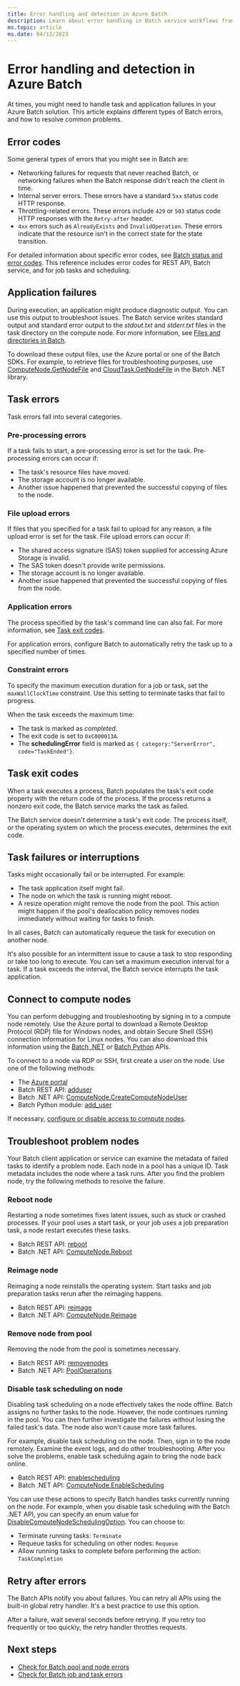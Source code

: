 ```yaml
---
title: Error handling and detection in Azure Batch
description: Learn about error handling in Batch service workflows from a development standpoint.
ms.topic: article
ms.date: 04/13/2023
---
```


# Error handling and detection in Azure Batch

At times, you might need to handle task and application failures in your Azure Batch solution. This article explains different types of Batch errors, and how to resolve common problems.

## Error codes

Some general types of errors that you might see in Batch are:

- Networking failures for requests that never reached Batch, or networking failures when the Batch response didn't reach the client in time.
- Internal server errors. These errors have a standard `5xx` status code HTTP response.
- Throttling-related errors. These errors include `429` or `503` status code HTTP responses with the `Retry-after` header.
- `4xx` errors such as `AlreadyExists` and `InvalidOperation`. These errors indicate that the resource isn't in the correct state for the state transition.

For detailed information about specific error codes, see [Batch status and error codes](/rest/api/batchservice/batch-status-and-error-codes). This reference includes error codes for REST API, Batch service, and for job tasks and scheduling.

## Application failures

During execution, an application might produce diagnostic output. You can use this output to troubleshoot issues. The Batch service writes standard output and standard error output to the *stdout.txt* and *stderr.txt* files in the task directory on the compute node. For more information, see [Files and directories in Batch](files-and-directories.md).

To download these output files, use the Azure portal or one of the Batch SDKs. For example, to retrieve files for troubleshooting purposes, use [ComputeNode.GetNodeFile](/dotnet/api/microsoft.azure.batch.computenode) and [CloudTask.GetNodeFile](/dotnet/api/microsoft.azure.batch.cloudtask) in the Batch .NET library.

## Task errors

Task errors fall into several categories.

### Pre-processing errors

If a task fails to start, a pre-processing error is set for the task. Pre-processing errors can occur if:

- The task's resource files have moved.
- The storage account is no longer available.
- Another issue happened that prevented the successful copying of files to the node.

### File upload errors

If files that you specified for a task fail to upload for any reason, a file upload error is set for the task. File upload errors can occur if: 

- The shared access signature (SAS) token supplied for accessing Azure Storage is invalid.
- The SAS token doesn't provide write permissions.
- The storage account is no longer available.
- Another issue happened that prevented the successful copying of files from the node.

### Application errors

The process specified by the task's command line can also fail. For more information, see [Task exit codes](#task-exit-codes).

For application errors, configure Batch to automatically retry the task up to a specified number of times.

### Constraint errors

To specify the maximum execution duration for a job or task, set the `maxWallClockTime` constraint. Use this setting to terminate tasks that fail to progress.

When the task exceeds the maximum time:

- The task is marked as *completed*.
- The exit code is set to `0xC000013A`.
- The **schedulingError** field is marked as `{ category:"ServerError", code="TaskEnded"}`.

## Task exit codes

When a task executes a process, Batch populates the task's exit code property with the return code of the process. If the process returns a nonzero exit code, the Batch service marks the task as failed.

The Batch service doesn't determine a task's exit code. The process itself, or the operating system on which the process executes, determines the exit code.

## Task failures or interruptions

Tasks might occasionally fail or be interrupted. For example:

- The task application itself might fail.
- The node on which the task is running might reboot.
- A resize operation might remove the node from the pool. This action might happen if the pool's deallocation policy removes nodes immediately without waiting for tasks to finish. 

In all cases, Batch can automatically requeue the task for execution on another node.

It's also possible for an intermittent issue to cause a task to stop responding or take too long to execute. You can set a maximum execution interval for a task. If a task exceeds the interval, the Batch service interrupts the task application.

## Connect to compute nodes

You can perform debugging and troubleshooting by signing in to a compute node remotely. Use the Azure portal to download a Remote Desktop Protocol (RDP) file for Windows nodes, and obtain Secure Shell (SSH) connection information for Linux nodes. You can also download this information using the [Batch .NET](/dotnet/api/microsoft.azure.batch.computenode) or [Batch Python](batch-linux-nodes.md#connect-to-linux-nodes-using-ssh) APIs.

To connect to a node via RDP or SSH, first create a user on the node. Use one of the following methods:

- The [Azure portal](https://portal.azure.com)
- Batch REST API: [adduser](/rest/api/batchservice/computenode/adduser)
- Batch .NET API: [ComputeNode.CreateComputeNodeUser](/dotnet/api/microsoft.azure.batch.computenode)
- Batch Python module: [add_user](batch-linux-nodes.md#connect-to-linux-nodes-using-ssh)

If necessary, [configure or disable access to compute nodes](pool-endpoint-configuration.md).

## Troubleshoot problem nodes

Your Batch client application or service can examine the metadata of failed tasks to identify a problem node. Each node in a pool has a unique ID. Task metadata includes the node where a task runs. After you find the problem node, try the following methods to resolve the failure.

### Reboot node

Restarting a node sometimes fixes latent issues, such as stuck or crashed processes. If your pool uses a start task, or your job uses a job preparation task, a node restart executes these tasks.

- Batch REST API: [reboot](/rest/api/batchservice/computenode/reboot)
- Batch .NET API: [ComputeNode.Reboot](/dotnet/api/microsoft.azure.batch.computenode.reboot)

### Reimage node

Reimaging a node reinstalls the operating system. Start tasks and job preparation tasks rerun after the reimaging happens.

- Batch REST API: [reimage](/rest/api/batchservice/computenode/reimage)
- Batch .NET API: [ComputeNode.Reimage](/dotnet/api/microsoft.azure.batch.computenode.reimage)

### Remove node from pool

Removing the node from the pool is sometimes necessary. 

- Batch REST API: [removenodes](/rest/api/batchservice/pool/remove-nodes)
- Batch .NET API: [PoolOperations](/dotnet/api/microsoft.azure.batch.pooloperations)

### Disable task scheduling on node

Disabling task scheduling on a node effectively takes the node offline. Batch assigns no further tasks to the node. However, the node continues running in the pool. You can then further investigate the failures without losing the failed task's data. The node also won't cause more task failures. 

For example, disable task scheduling on the node. Then, sign in to the node remotely. Examine the event logs, and do other troubleshooting. After you solve the problems, enable task scheduling again to bring the node back online. 

- Batch REST API: [enablescheduling](/rest/api/batchservice/computenode/enablescheduling)
- Batch .NET API: [ComputeNode.EnableScheduling](/dotnet/api/microsoft.azure.batch.computenode.enablescheduling)

You can use these actions to specify Batch handles tasks currently running on the node. For example, when you disable task scheduling with the Batch .NET API, you can specify an enum value for [DisableComputeNodeSchedulingOption](/dotnet/api/microsoft.azure.batch.common.disablecomputenodeschedulingoption). You can choose to:

- Terminate running tasks: `Terminate`
- Requeue tasks for scheduling on other nodes: `Requeue`
- Allow running tasks to complete before performing the action: `TaskCompletion`

## Retry after errors

The Batch APIs notify you about failures. You can retry all APIs using the built-in global retry handler. It's a best practice to use this option. 

After a failure, wait several seconds before retrying. If you retry too frequently or too quickly, the retry handler throttles requests.

## Next steps

- [Check for Batch pool and node errors](batch-pool-node-error-checking.md)
- [Check for Batch job and task errors](batch-job-task-error-checking.md)
